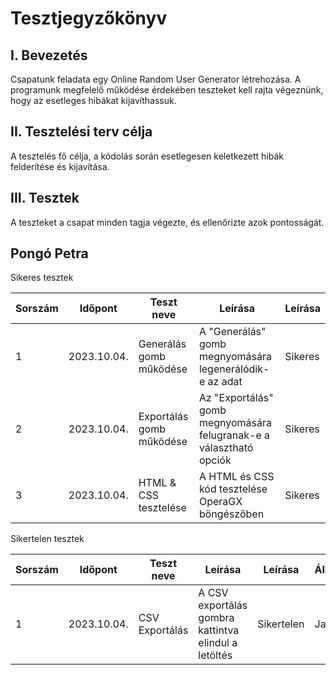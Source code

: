 # Tesztjegyzőkönyv

## I. Bevezetés

Csapatunk feladata egy Online Random User Generator létrehozása. A programunk megfelelő működése érdekében teszteket kell rajta végeznünk, hogy az esetleges hibákat kijavíthassuk.

## II. Tesztelési terv célja

A tesztelés fő célja, a kódolás során esetlegesen keletkezett hibák felderítése és kijavítása.

## III. Tesztek

A teszteket a csapat minden tagja végezte, és ellenőrizte azok pontosságát.

## Pongó Petra

Sikeres tesztek

| Sorszám        | Időpont       | Teszt neve                | Leírása                      | Leírása      |
|----------------|---------------|---------------------------|------------------------------|--------------|
| 1 | 2023.10.04.  | Generálás gomb működése | A "Generálás" gomb megnyomására legenerálódik-e az adat  | Sikeres |
| 2 | 2023.10.04.  | Exportálás gomb működése | Az "Exportálás" gomb megnyomására felugranak-e a választható opciók | Sikeres |
| 3 | 2023.10.04.  | HTML & CSS tesztelése | A HTML és CSS kód tesztelése OperaGX böngészőben | Sikeres |

Sikertelen tesztek

| Sorszám        | Időpont       | Teszt neve                | Leírása                      | Leírása      | Állapot |
|----------------|---------------|---------------------------|------------------------------|--------------|---------|
| 1 | 2023.10.04.  | CSV Exportálás | A CSV exportálás gombra kattintva elindul a letöltés  | Sikertelen | Javítva |
